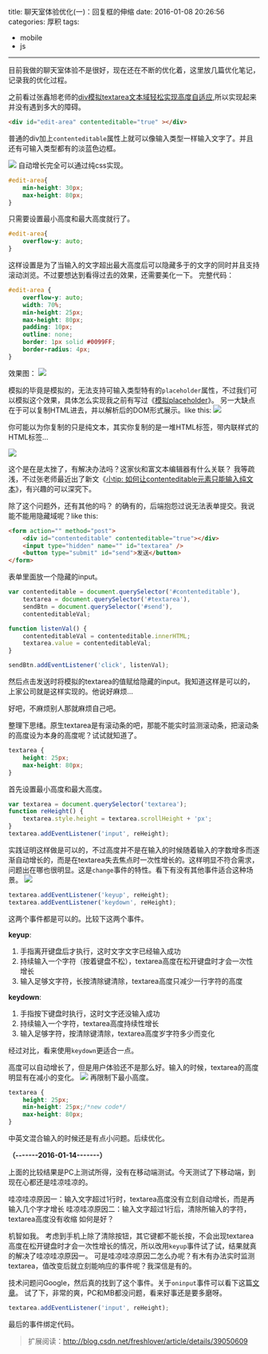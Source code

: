 title: 聊天室体验优化(一)：回复框的伸缩
date: 2016-01-08 20:26:56
categories: 厚积
tags:
  - mobile
  - js
---
目前我做的聊天室体验不是很好，现在还在不断的优化着，这里放几篇优化笔记，记录我的优化过程。
<!--more-->

之前看过张鑫旭老师的[div模拟textarea文本域轻松实现高度自适应],所以实现起来并没有遇到多大的障碍。
```html
<div id="edit-area" contenteditable="true" ></div>
```
普通的div加上``contenteditable``属性上就可以像输入类型一样输入文字了。并且还有可输入类型都有的淡蓝色边框。

![](http://7xopm5.com1.z0.glb.clouddn.com/2016/01/07/8d36a0bde60f20aac457305eb26825fe.png)
自动增长完全可以通过纯css实现。
```css
#edit-area{
    min-height: 30px;
    max-height: 80px;
}
```
只需要设置最小高度和最大高度就行了。
```css
#edit-area{
    overflow-y: auto;
}
```
这样设置是为了当输入的文字超出最大高度后可以隐藏多于的文字的同时并且支持滚动浏览。不过要想达到看得过去的效果，还需要美化一下。
完整代码：
```css
#edit-area {
    overflow-y: auto;
    width: 70%;
    min-height: 25px;
    max-height: 80px;
    padding: 10px;
    outline: none;
    border: 1px solid #0099FF;
    border-radius: 4px;
}
```
效果图：
![](http://7xopm5.com1.z0.glb.clouddn.com/2016/01/07/b832151372d7282ef75c7c958a13a870.png)

模拟的毕竟是模拟的，无法支持可输入类型特有的``placeholder``属性，不过我们可以模拟这个效果，具体怎么实现我之前有写过《[模拟placeholder]》。
另一大缺点在于可以复制HTML进去，并以解析后的DOM形式展示。like this:
![](http://7xopm5.com1.z0.glb.clouddn.com/2016/01/09/eb7bd8c816b84eb40f9858f7c86cbee1.png)

你可能以为你复制的只是纯文本，其实你复制的是一堆HTML标签，带内联样式的HTML标签...

![](http://7xopm5.com1.z0.glb.clouddn.com/2016/01/09/d0d78c94190c31d5ae6afb41ebe9593d.png)

这个是在是太挫了，有解决办法吗？这家伙和富文本编辑器有什么关联？
我等疏浅，不过张老师最近出了新文《[小tip: 如何让contenteditable元素只能输入纯文本]》，有兴趣的可以深究下。

除了这个问题外，还有其他的吗？
的确有的，后端抱怨过说无法表单提交。我说能不能用隐藏域呢？like this:
```html
<form action="" method="post">
    <div id="contenteditable" contenteditable="true"></div>
    <input type="hidden" name="" id="textarea" />
    <button type="submit" id="send">发送</button>
</form>
```
表单里面放一个隐藏的input。
```javascript
var contenteditable = document.querySelector('#contenteditable'),
    textarea = document.querySelector('#textarea'),
    sendBtn = document.querySelector('#send'),
    contenteditableVal;

function listenVal() {
    contenteditableVal = contenteditable.innerHTML;
    textarea.value = contenteditableVal;
}

sendBtn.addEventListener('click', listenVal);
```
然后点击发送时将模拟的textarea的值赋给隐藏的input。我知道这样是可以的，上家公司就是这样实现的。他说好麻烦...

好吧，不麻烦别人那就麻烦自己吧。

整理下思绪。原生textarea是有滚动条的吧，那能不能实时监测滚动条，把滚动条的高度设为本身的高度呢？试试就知道了。
```css
textarea {
    height: 25px;
    max-height: 80px;
}
```
首先设置最小高度和最大高度。
```javascript
var textarea = document.querySelector('textarea');
function reHeight() {
    textarea.style.height = textarea.scrollHeight + 'px';
}
textarea.addEventListener('input', reHeight);
```
实践证明这样做是可以的，不过高度并不是在输入的时候随着输入的字数增多而逐渐自动增长的，而是在textarea失去焦点时一次性增长的。这样明显不符合需求，问题出在哪也很明显。这是``change``事件的特性。看下有没有其他事件适合这种场景。
![](http://7xopm5.com1.z0.glb.clouddn.com/2016/01/10/8f417dd2a3a59183854f09faca19af7c.png)
```javascript
textarea.addEventListener('keyup', reHeight);
textarea.addEventListener('keydown', reHeight);
```
这两个事件都是可以的。比较下这两个事件。

**keyup**:
1. 手指离开键盘后才执行，这时文字文字已经输入成功
2. 持续输入一个字符（按着键盘不松），textarea高度在松开键盘时才会一次性增长
3. 输入足够文字符，长按清除键清除，textarea高度只减少一行字符的高度

**keydown**:
1. 手指按下键盘时执行，这时文字还没输入成功
2. 持续输入一个字符，textarea高度持续性增长
3. 输入足够字符，按清除键清除，textarea高度岁字符多少而变化

经过对比，看来使用``keydown``更适合一点。

高度可以自动增长了，但是用户体验还不是那么好。输入的时候，textarea的高度明显有在减小的变化。
![](http://7xopm5.com1.z0.glb.clouddn.com/2016/01/10/b955035b8617e8ce8167044e511e1013.gif)
再限制下最小高度。

```css
textarea {
    height: 25px;
    min-height: 25px;/*new code*/
    max-height: 80px;
}
```
中英文混合输入的时候还是有点小问题。后续优化。

**（-------2016-01-14-------）**

上面的比较结果是PC上测试所得，没有在移动端测试。今天测试了下移动端，到现在心都还是哇凉哇凉的。

哇凉哇凉原因一：输入文字超过1行时，textarea高度没有立刻自动增长，而是再输入几个字才增长
哇凉哇凉原因二：输入文字超过1行后，清除所输入的字符，textarea高度没有收缩
如何是好？

机智如我。
考虑到手机上除了清除按钮，其它键都不能长按，不会出现textarea高度在松开键盘时才会一次性增长的情况，所以改用``keyup``事件试了试，结果就真的解决了哇凉哇凉原因一。
可是哇凉哇凉原因二怎么办呢？有木有办法实时监测textarea，值改变后就立刻能响应的事件呢？我深信是有的。

技术问题问Google，然后真的找到了这个事件。关于``oninput``事件可以看下这篇[文章]。
试了下，非常的爽，PC和MB都没问题，看来好事还是要多磨呀。

```javascript
textarea.addEventListener('input', reHeight);
```
最后的事件绑定代码。

[div模拟textarea文本域轻松实现高度自适应]:http://www.zhangxinxu.com/wordpress/?p=1362
[小tip: 如何让contenteditable元素只能输入纯文本]:http://www.zhangxinxu.com/wordpress/2016/01/contenteditable-plaintext-only/
[模拟placeholder]:http://www.toyou.xyz/2015/11/20/placeholder/
[文章]:http://blog.csdn.net/freshlover/article/details/39050609
> 扩展阅读：http://blog.csdn.net/freshlover/article/details/39050609
